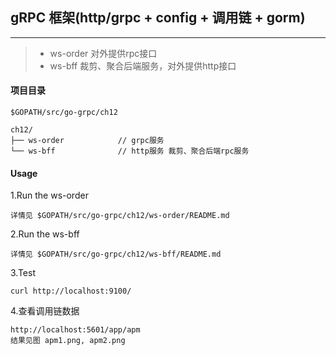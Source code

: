 ## gRPC 框架(http/grpc + config + 调用链 + gorm)

------

> * ws-order 对外提供rpc接口
> * ws-bff 裁剪、聚合后端服务，对外提供http接口

#### 项目目录
```
$GOPATH/src/go-grpc/ch12

ch12/
├── ws-order            // grpc服务
└── ws-bff              // http服务 裁剪、聚合后端rpc服务
```

#### Usage
1.Run the ws-order
```
详情见 $GOPATH/src/go-grpc/ch12/ws-order/README.md
```

2.Run the ws-bff
```
详情见 $GOPATH/src/go-grpc/ch12/ws-bff/README.md
```

3.Test
```
curl http://localhost:9100/
```

4.查看调用链数据
```
http://localhost:5601/app/apm
结果见图 apm1.png, apm2.png
```